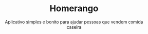 <h1 align="center">
 Homerango
</h1>

<p align="center">Aplicativo simples e bonito para ajudar pessoas que vendem comida caseira</p>

